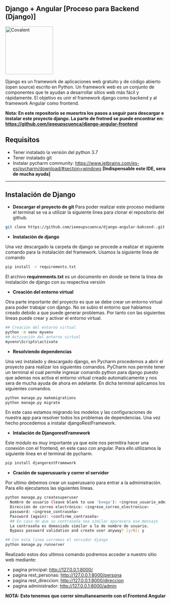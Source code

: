## Django + Angular [Proceso para Backend (Django)]

<img alt="Covalent" src="https://www.djangoproject.com/m/img/logos/django-logo-negative.png" width="150">


Django es un framework de aplicaciones web gratuito y de código abierto (open source) escrito en Python. Un framework web es un conjunto de componentes que te ayudan a desarrollar sitios web más fácil y rápidamente. El objetivo es unir el framework django como backend y al framework Angular como frontend.

**Nota: En este repositorio se muesrtra los pasos a seguir para descargar e instalar este proyecto django. La parte de frotned se puede encontrar en: https://github.com/ieeeupscuenca/django-angular-frontend**

## Requisitos
* Tener instalado la versión del python 3.7
* Tener instalado git
* Instalar pycharm community: https://www.jetbrains.com/es-es/pycharm/download/#section=windows **[Indispensable este IDE, sera de mucha ayuda]**
---

## Instalación de Django

* **Descargar el proyecto de git**
Para poder realizar este proceso mediante el terminal se va a utilizar la siguiente linea para clonar el repositorio del github.
```bash
git clone https://github.com/ieeeupscuenca/django-angular-bakcend-.git
```
* **Instalación de django**

Una vez descargado la carpeta de django se procede a realizar el siguiente comando para la instalación del framework. Usamos la siguiente linea de comando
```bash
pip install -r requirements.txt
```
El archivo **requirements.txt** es un documento en donde se tiene la linea de instalación de django con su respectiva versión


* **Creación del entorno virtual**

Otra parte importante del proyecto es que se debe crear un entorno virtual para poder trabajar con django. No se subio el entorno que habiamos creado debido a que puede generar problemas. Por tanto con las siguientes lineas puede crear y activar el entorno virtual.
```bash
## Creación del entorno virtual
python -m venv myvenv
## Activación del entorno virtual
myvenv\Scripts\activate
```

* **Resolviendo dependencias**

Una vez instalado y descargado django, en Pycharm procedemos a abrir el proyecto para realizar los siguientes comandos. PyCharm nos permite tener un terminal el cual permite ingresar comando python para django puesto que ademas nos activa el entorno virtual creado automaticamente y nos sera de mucha ayuda de ahora en adelante. En dicha terminal aplicamos los siguientes comandos.

```bash
python manage.py makemigrations
python manage.py migrate
```
En este caso estamos migrando los modelos y las configuraciones de nuestra app para resolver todos los problemas de dependencias. Una vez hecho procedemos a instalar djangoRestFramework.


* **Intalación de DjangorestFramework**

Este módulo es muy importante ya que este nos permitira  hacer una conexión con el frontend, en este caso con angular. Para ello utilizamos la siguiente linea en el terminal de pycharm.

```bash
pip install djangorestFramework
```
* **Cración de superusuario y correr el servidor**

Por ultimo debemos crear un superusuario para entrar a la administración. Para ello ejecutamos las siguientes lineas.
```bash
python manage.py createsuperuser
  Nombre de usuario (leave blank to use 'bvega'): <ingrese_usuario_admin>
  Dirección de correo electrónico: <ingrese_correo_electronico>
  password: <ingrese_contraseña>
  Password (again): <confirme_contraseña>
  ## En caso de que su contraseña sea similar aparecera ese mensaje
  La contraseña es demasiado similar a la de nombre de usuario.
  Bypass password validation and create user anyway? [y/N]: y

## Con esta linea corremos el servidor django
python manage.py runserver
```
Realizado estos dos ultimos comando podremos acceder a nuestro sitio web mediante:
* pagina principal:      http://127.0.0.1:8000/
* pagina rest_personas:  http://127.0.0.1:8000/persona
* pagina rest_direccion: http://127.0.0.1:8000/direccion
* pagina administrador:  http://127.0.0.1:8000/admin
 
**NOTA: Esto tenemos que correr simultaneamente con el Frontend Angular**
